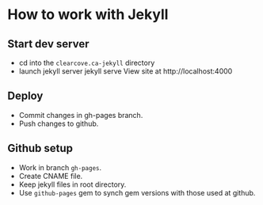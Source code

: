 # How to work with Jekyll

## Start dev server

* cd into the `clearcove.ca-jekyll` directory
* launch jekyll server
      jekyll serve
  View site at
      http://localhost:4000

## Deploy

* Commit changes in gh-pages branch.
* Push changes to github.

## Github setup

* Work in branch `gh-pages`.
* Create CNAME file.
* Keep jekyll files in root directory.
* Use `github-pages` gem to synch gem versions with those used at github.

